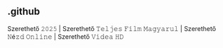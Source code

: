 ## .github

Szerethető 𝟸𝟶𝟸𝟻 | Szerethető 𝚃𝚎𝚕𝚓𝚎𝚜 𝙵𝚒𝚕𝚖 𝙼𝚊𝚐𝚢𝚊𝚛𝚞𝚕 | Szerethető 𝙽é𝚣𝚍 𝙾𝚗𝚕𝚒𝚗𝚎 | Szerethető 𝚅𝚒𝚍𝚎𝚊 𝙷𝙳 
